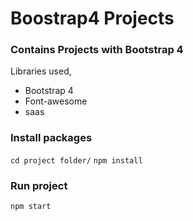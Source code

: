 # Boostrap4 Projects

### Contains Projects with Bootstrap 4

Libraries used,
- Bootstrap 4
- Font-awesome
- saas

### Install packages
`cd project folder/`
`npm install`

### Run project
`npm start`
